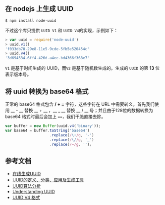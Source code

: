 ## 在 nodejs 上生成 UUID

```
$ npm install node-uuid
```

不过这个库只提供 `UUID V1` 和 `UUID V4`的实现，示例如下：

```javascript
> var uuid = require('node-uuid')
> uuid.v1()
'f033db70-29e8-11e5-9cde-5fb5e520454c'
> uuid.v4()
'3d694534-6ff4-426d-a4ec-bd4366f368e7'
```

`V1` 是基于时间生成的 UUID，而`V2` 是基于随机数生成的。生成的 `UUID` 的第 __13__ 位表示版本号。

## 将 uuid 转换为 base64 格式

正常的 base64 格式包含 __/ + =__ 字符，这些字符在 URL 中需要转义。首先我们使用 __ - __ 替换 __ + __ ，__ _ __ 替换 __ / __ 号；并且由于128位的数据转换为 base64 格式时最后会加上 `==`，我们干脆直接去除。

```javascript
var buffer = new Buffer(uuid.v4('binary'));
var base64 = buffer.toString('base64')
                    .replace(/\+/g, '-')
                    .replace(/\//g, '_')
                    .replace(/=/g, '');
```

## 参考文档

* [在线生成UUID](https://www.uuidgenerator.net/version4)
* [UUID的定义、分类、应用及生成工具](http://www.blogjava.net/feelyou/archive/2008/10/14/234320.html)
* [UUID算法分析](http://www.cppblog.com/Fox/archive/2009/12/06/uuid_algorithm_analysis.html)
* [Understanding UUID](https://kanru.info/blog/archives/2010/11/16/uuid-el/)
* [UUID V4 格式](https://gist.github.com/nightire)
